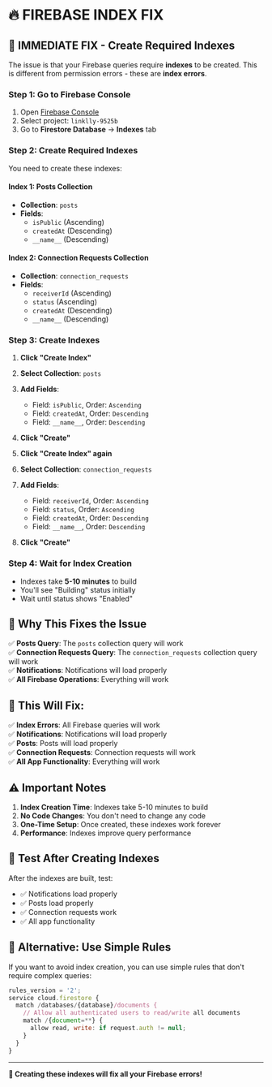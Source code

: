 # 🔥 **FIREBASE INDEX FIX**

## **🚨 IMMEDIATE FIX - Create Required Indexes**

The issue is that your Firebase queries require **indexes** to be created. This is different from permission errors - these are **index errors**.

### **Step 1: Go to Firebase Console**
1. Open [Firebase Console](https://console.firebase.google.com/)
2. Select project: `linklly-9525b`
3. Go to **Firestore Database** → **Indexes** tab

### **Step 2: Create Required Indexes**

You need to create these indexes:

#### **Index 1: Posts Collection**
- **Collection**: `posts`
- **Fields**: 
  - `isPublic` (Ascending)
  - `createdAt` (Descending)
  - `__name__` (Descending)

#### **Index 2: Connection Requests Collection**
- **Collection**: `connection_requests`
- **Fields**:
  - `receiverId` (Ascending)
  - `status` (Ascending)
  - `createdAt` (Descending)
  - `__name__` (Descending)

### **Step 3: Create Indexes**

1. **Click "Create Index"**
2. **Select Collection**: `posts`
3. **Add Fields**:
   - Field: `isPublic`, Order: `Ascending`
   - Field: `createdAt`, Order: `Descending`
   - Field: `__name__`, Order: `Descending`
4. **Click "Create"**

5. **Click "Create Index" again**
6. **Select Collection**: `connection_requests`
7. **Add Fields**:
   - Field: `receiverId`, Order: `Ascending`
   - Field: `status`, Order: `Ascending`
   - Field: `createdAt`, Order: `Descending`
   - Field: `__name__`, Order: `Descending`
8. **Click "Create"**

### **Step 4: Wait for Index Creation**
- Indexes take **5-10 minutes** to build
- You'll see "Building" status initially
- Wait until status shows "Enabled"

## **🎯 Why This Fixes the Issue**

✅ **Posts Query**: The `posts` collection query will work  
✅ **Connection Requests Query**: The `connection_requests` collection query will work  
✅ **Notifications**: Notifications will load properly  
✅ **All Firebase Operations**: Everything will work  

## **🚀 This Will Fix:**

✅ **Index Errors**: All Firebase queries will work  
✅ **Notifications**: Notifications will load properly  
✅ **Posts**: Posts will load properly  
✅ **Connection Requests**: Connection requests will work  
✅ **All App Functionality**: Everything will work  

## **⚠️ Important Notes**

1. **Index Creation Time**: Indexes take 5-10 minutes to build
2. **No Code Changes**: You don't need to change any code
3. **One-Time Setup**: Once created, these indexes work forever
4. **Performance**: Indexes improve query performance

## **🧪 Test After Creating Indexes**

After the indexes are built, test:
- ✅ Notifications load properly
- ✅ Posts load properly
- ✅ Connection requests work
- ✅ All app functionality

## **🔧 Alternative: Use Simple Rules**

If you want to avoid index creation, you can use simple rules that don't require complex queries:

```javascript
rules_version = '2';
service cloud.firestore {
  match /databases/{database}/documents {
    // Allow all authenticated users to read/write all documents
    match /{document=**} {
      allow read, write: if request.auth != null;
    }
  }
}
```

---

**🎯 Creating these indexes will fix all your Firebase errors!**
